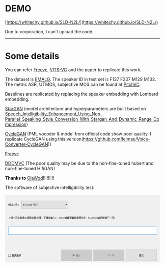 # DEMO
[https://whitechy.github.io/SLD-N2L/](https://whitechy.github.io/SLD-N2L/)

Due to corporation, I can't upload the code.

---------------------------------------------------------------------------------------------------------------------------------
# Some details

You can refer [Freevc](https://github.com/OlaWod/FreeVC), [VITS-VC](https://github.com/jaywalnut310/vits) and the paper to replicate this work.

The dataset is [EMALG](https://github.com/ASP-WHU/EMALG). The speaker ID in test set is F137 F207 M129 M132.
The metric ASR, UTMOS, subjective MOS can be found at [PitchVC](https://github.com/OlaWod/PitchVC).

Baselines are replicated by replacing the speaker embedding with Lombard embedding.

[StarGAN](https://github.com/thestarboy/StarGAN-Voice-Conversion-2) (model architecture and hyperparameters are built based on [Speech_Intelligibility_Enhancement_Using_Non-Parallel_Speaking_Style_Conversion_With_Stargan_And_Dynamic_Range_Compression](https://ieeexplore.ieee.org/abstract/document/9102916/))

[CycleGAN](https://github.com/shreyas253/CycleGAN_1dCNN) (PML vocoder & model from official code show poor quality. I replicate CycleGAN using this version(https://github.com/leimao/Voice-Converter-CycleGAN))

[Freevc](https://github.com/OlaWod/FreeVC)

[DDDMVC](https://github.com/hayeong0/DDDM-VC) (The poor quality may be due to the non-fine-tuned hubert and non-fine-tuned HifiGAN)

**Thanks to** [OlaWod](https://github.com/OlaWod)!!!!!!!!!

The software of subjective intelligibility test: 

![intelligibility](data/intelligibility.png)
